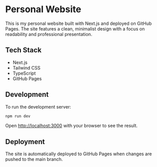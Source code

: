 # Personal Website

This is my personal website built with Next.js and deployed on GitHub Pages. The site features a clean, minimalist design with a focus on readability and professional presentation.

## Tech Stack

- Next.js
- Tailwind CSS
- TypeScript
- GitHub Pages

## Development

To run the development server:

```bash
npm run dev
```

Open [http://localhost:3000](http://localhost:3000) with your browser to see the result.

## Deployment

The site is automatically deployed to GitHub Pages when changes are pushed to the main branch.
